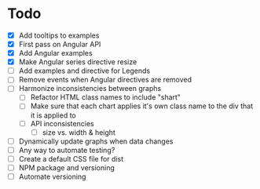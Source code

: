 # Todo

- [x] Add tooltips to examples
- [x] First pass on Angular API
- [x] Add Angular examples
- [x] Make Angular series directive resize
- [ ] Add examples and directive for Legends
- [ ] Remove events when Angular directives are removed
- [ ] Harmonize inconsistencies between graphs
  - [ ] Refactor HTML class names to include "shart"
  - [ ] Make sure that each chart applies it's own class name to the div that it is applied to
  - [ ] API inconsistencies
    - [ ] size vs. width & height
- [ ] Dynamically update graphs when data changes
- [ ] Any way to automate testing?
- [ ] Create a default CSS file for dist
- [ ] NPM package and versioning
- [ ] Automate versioning
